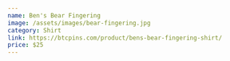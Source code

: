 ```yaml
---
name: Ben's Bear Fingering
image: /assets/images/bear-fingering.jpg
category: Shirt
link: https://btcpins.com/product/bens-bear-fingering-shirt/
price: $25
---
```

